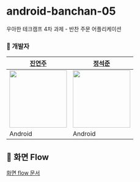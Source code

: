# android-banchan-05
우아한 테크캠프 4차 과제 - 반찬 주문 어플리케이션

### 🌹 개발자
|[진연주](https://github.com/aurora32s)|[정석준](https://github.com/eshc123)|
|------------------------------------|-------------------------------------|
| <img src="https://avatars.githubusercontent.com/u/22411296?v=4" width="150px" /> | <img src="https://avatars.githubusercontent.com/u/50227341?v=4" width="150px" /> |
|Android|Android|

## 📌 화면 Flow
[화면 flow 문서](https://miro.com/welcomeonboard/UEg3RkY3TFNKYWpTdjltVjVoSzdUaXdwMjlydFlieWJ1QUprSFhrdmEzbDFGOFUxREFWcWJRb2Mwc3JJOTFHeXwzNDU4NzY0NTMxMjAyMzk0Njg5?share_link_id=934664191487)
